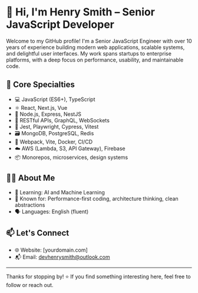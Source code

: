 # 👋 Hi, I'm Henry Smith – Senior JavaScript Developer

Welcome to my GitHub profile! I'm a Senior JavaScript Engineer with over 10 years of experience building modern web applications, scalable systems, and delightful user interfaces. My work spans startups to enterprise platforms, with a deep focus on performance, usability, and maintainable code.

## 🧠 Core Specialties

- 💻 JavaScript (ES6+), TypeScript
- ⚛️ React, Next.js, Vue
- 🧩 Node.js, Express, NestJS
- 🔗 RESTful APIs, GraphQL, WebSockets
- 🧪 Jest, Playwright, Cypress, Vitest
- 🗃️ MongoDB, PostgreSQL, Redis
- 🧰 Webpack, Vite, Docker, CI/CD
- ☁️ AWS (Lambda, S3, API Gateway), Firebase
- 📦 Monorepos, microservices, design systems

## 🧑‍💼 About Me

- 🌱 Learning: AI and Machine Learning
- 🧠 Known for: Performance-first coding, architecture thinking, clean abstractions
- 🗣️ Languages: English (fluent)

## 📫 Let's Connect

- 🌐 Website: [yourdomain.com]
- 📬 Email: devhenrysmith@outlook.com

---

Thanks for stopping by! ⭐ If you find something interesting here, feel free to follow or reach out.

